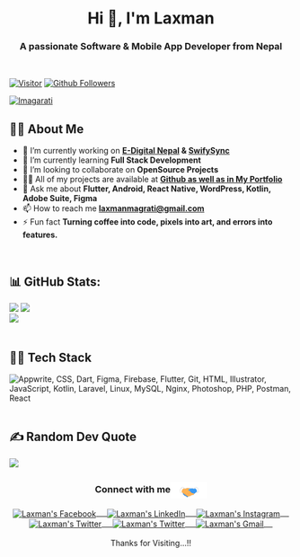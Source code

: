 <h1 align="center">Hi 👋, I'm Laxman</h1>
<h3 align="center">A passionate Software & Mobile App Developer from Nepal</h3><br>

[![Visitor](https://visitor-badge.laobi.icu/badge?page_id=itsmelaxman)](https://github.com/itsmelaxman) 
[![Github Followers](https://img.shields.io/github/followers/itsmelaxman.svg?style=social&logo=Follow)](https://github.com/itsmelaxman?tab=followers)

<p align="left"> <a href="https://twitter.com/lmagarati" target="blank"><img src="https://img.shields.io/twitter/follow/lmagarati?logo=twitter&style=for-the-badge" alt="lmagarati" /></a> </p>

## 🙋‍♂️ About Me

- 🔭 I’m currently working on **[E-Digital Nepal](https://github.com/edigitalnepal) & [SwifySync](https://github.com/swiftsyncnp)** 
- 🌱 I’m currently learning **Full Stack Development**
- 👯 I’m looking to collaborate on **OpenSource Projects**
- 👨‍💻 All of my projects are available at **[Github as well as in My Portfolio](https://magaratilaxman.com.np)**
- 💬 Ask me about **Flutter, Android, React Native, WordPress, Kotlin, Adobe Suite, Figma**
- 📫 How to reach me **laxmanmagrati@gmail.com**
- ⚡ Fun fact **Turning coffee into code, pixels into art, and errors into features.**
<br>

## 📊 GitHub Stats:
![](https://github-readme-stats.vercel.app/api?username=itsmelaxman&theme=dark&hide_border=true&include_all_commits=true&count_private=true)
![](https://github-readme-stats.vercel.app/api/top-langs/?username=itsmelaxman&theme=dark&hide_border=true&include_all_commits=true&count_private=true&layout=compact)<br>
![](https://github-readme-streak-stats.herokuapp.com/?user=itsmelaxman&theme=dark&hide_border=true)<br><br>

## 👨‍💻 Tech Stack
<img src="https://skillicons.dev/icons?i=dart,flutter,firebase,appwrite,git,html,css,illustrator,js,kotlin,laravel,linux,mysql,nginx,photoshop,php,postman,react,figma,xd,vscode" title="Appwrite, CSS, Dart, Figma, Firebase, Flutter, Git, HTML, Illustrator, JavaScript, Kotlin, Laravel, Linux, MySQL, Nginx, Photoshop, PHP, Postman, React" /> <br><br>

## ✍️ Random Dev Quote
![](https://quotes-github-readme.vercel.app/api?type=horizontal&theme=radical)

<div align="center">
  <h3 align="center">Connect with me<img align="center" src="handshake.gif" height="30px" /></h3> 
</div>
<p align="center">
 <a href="https://www.facebook.com/laxman.magarati.73" target="blank">
  <img align="center" alt="Laxman's Facebook" width="24px" src="https://www.vectorlogo.zone/logos/facebook/facebook-icon.svg" /> &nbsp; &nbsp;
 </a>
 <a href="https://linkedin.com/in/lmagarati" target="blank">
  <img align="center" alt="Laxman's LinkedIn" width="24px" src="https://www.vectorlogo.zone/logos/linkedin/linkedin-icon.svg" /> &nbsp; &nbsp;
 </a>
 <a href="https://www.instagram.com/lmagarati" target="blank">
  <img align="center" alt="Laxman's Instagram" width="24px" src="https://www.vectorlogo.zone/logos/instagram/instagram-icon.svg" /> &nbsp; &nbsp;
 </a>
 <a href="https://twitter.com/lmagarati" target="blank">
  <img align="center" alt="Laxman's Twitter" width="24px" src="https://www.vectorlogo.zone/logos/twitter/twitter-official.svg" /> &nbsp; &nbsp;
 </a>
 <a href="https://twitter.com/lmagarati" target="blank">
  <img align="center" alt="Laxman's Twitter" width="24px" src="https://www.vectorlogo.zone/logos/twitter/twitter-official.svg" /> &nbsp; &nbsp;
 </a>
 <a href="mailto:laxmanmagrati@gmail.com" target="blank">
  <img align="center" alt="Laxman's Gmail" width="24px" src="https://www.vectorlogo.zone/logos/gmail/gmail-icon.svg" /> &nbsp; &nbsp;
 </a>
<br/>
<br/>
  Thanks for Visiting...!!
<br/>
</p>
